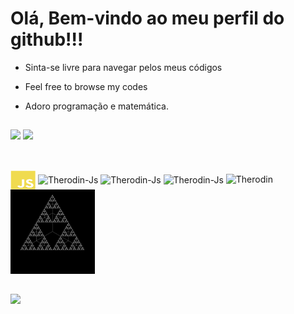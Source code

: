 # Olá, Bem-vindo ao meu perfil do github!!!
- Sinta-se livre para navegar pelos meus códigos
- Feel free to browse my codes

- Adoro programação e matemática.
##

<div>
  <img height="150em" src="https://github-readme-stats.vercel.app/api?username=Therodin&show_icons=true&theme=tokyonight&include_all_commits=true&count_private=true&PAT_1=Therodin&user=Therodin"/>
  <img height="150em" src="https://github-readme-stats.vercel.app/api/top-langs/?username=Therodin&langs_count=4&theme=tokyonight&layout=compact&PAT_1=Therodin"/>
</div>

##

<div style:"display: inline_block"><br>
<img align="center" alt="Therodin-Js" height="30" width="40" src="https://raw.githubusercontent.com/devicons/devicon/master/icons/javascript/javascript-plain.svg">
<img align="center" alt="Therodin-Js" height="30" width="50" src=https://img.shields.io/badge/Python-3776AB?style=for-the-badge&logo=python&logoColor=white>
<img align="center" alt="Therodin-Js" height="30" width="50" src=https://img.shields.io/badge/C-00599C?style=for-the-badge&logo=c&logoColor=blue>
<img align="center" alt="Therodin-Js" height="30" width="50" src=https://img.shields.io/badge/java-%23ED8B00.svg?style=for-the-badge&logo=openjdk&logoColor=white>
<img src="https://komarev.com/ghpvc/?username=Therodin&color=blue" alt="Therodin" /> 
<img height="135" width="135" src=https://raw.githubusercontent.com/fawzeus/fawzeus/main/Fractal_tree.gif>
</div>

##

<div>
  <a href="https://www.linkedin.com/in/gabriel-messias-80a29b215/">
    <img src=https://img.shields.io/badge/LinkedIn-0077B5?style=for-the-badge&logo=linkedin&logoColor=white>
    
</div>
  
##

